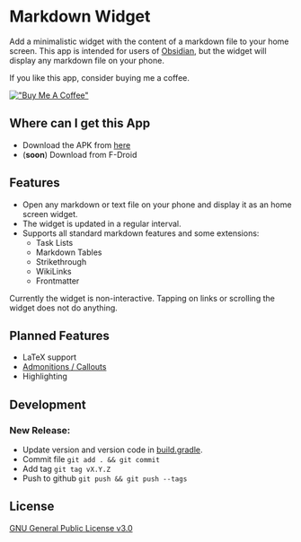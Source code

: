 # Markdown Widget

Add a minimalistic widget with the content of a markdown file to your home screen.
This app is intended for users of [Obsidian](https://obsidian.md), but the widget will display any markdown file on your phone.

If you like this app, consider buying me a coffee.

[!["Buy Me A Coffee"](https://www.buymeacoffee.com/assets/img/custom_images/orange_img.png)](https://www.buymeacoffee.com/Tiim)

## Where can I get this App

- Download the APK from [here](https://github.com/Tiim/Android-Markdown-Widget/releases/latest)
- (**soon**) Download from F-Droid

## Features

* Open any markdown or text file on your phone and display it as an home screen widget.
* The widget is updated in a regular interval.
* Supports all standard markdown features and some extensions:
    * Task Lists
    * Markdown Tables
    * Strikethrough
    * WikiLinks
    * Frontmatter

Currently the widget is non-interactive. Tapping on links or scrolling the widget does not do anything.

## Planned Features

* LaTeX support
* [Admonitions / Callouts](https://help.obsidian.md/How+to/Use+callouts)
* Highlighting

## Development
### New Release:

- Update version and version code in [build.gradle](app/build.gradle).
- Commit file `git add . && git commit`
- Add tag `git tag vX.Y.Z`
- Push to github `git push && git push --tags`


## License

[GNU General Public License v3.0](https://github.com/Tiim/Android-Markdown-Widget/blob/main/LICENSE.md)


